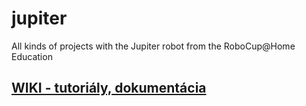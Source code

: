 # jupiter
All kinds of projects with the Jupiter robot from the RoboCup@Home Education

## [WIKI - tutoriály, dokumentácia](https://github.com/Robotics-DAI-FMFI-UK/jupiter/wiki "WIKI - tutoriály, dokumentácia")